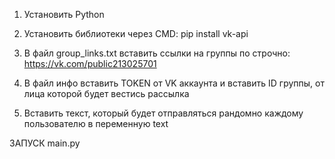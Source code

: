 1. Установить Python
2. Установить библиотеки через CMD:
pip install vk-api
3. В файл group_links.txt вставить ссылки на группы по строчно:
https://vk.com/public213025701

4. В файл инфо вставить TOKEN от VK аккаунта и вставить ID группы, от лица которой будет вестись рассылка
5. Вставить текст, который будет отправляться рандомно каждому пользователю в переменную text

ЗАПУСК main.py
